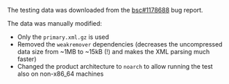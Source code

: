The testing data was downloaded from the [bsc#1178688](
https://bugzilla.suse.com/show_bug.cgi?id=1178688) bug report.

The data was manually modified:

- Only the `primary.xml.gz` is used
- Removed the `weakremover` dependencies (decreases the uncompressed data size
  from ~1MB to ~15kB (!) and makes the XML parsing much faster)
- Changed the product architecture to `noarch` to allow running the test also on
  non-x86_64 machines
